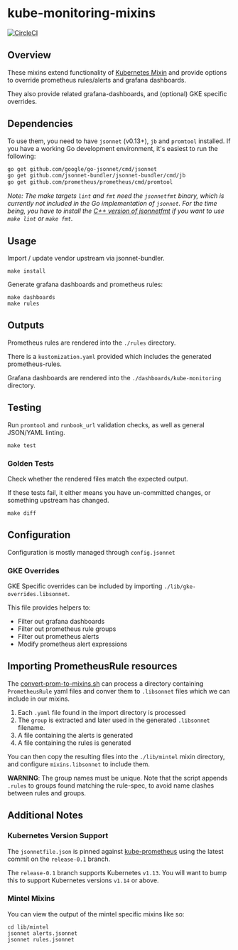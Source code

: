 # kube-monitoring-mixins

[![CircleCI](https://circleci.com/gh/mintel/kube-monitoring-mixins.svg?style=svg)](https://circleci.com/gh/mintel/kube-monitoring-mixins)

## Overview

These mixins extend functionality of [Kubernetes Mixin](https://github.com/kubernetes-monitoring/kubernetes-mixin) and provide options to override prometheus rules/alerts and grafana dashboards.

They also provide related grafana-dashboards, and (optional) GKE specific overrides.

## Dependencies

To use them, you need to have `jsonnet` (v0.13+), `jb` and `promtool` installed. If you
have a working Go development environment, it's easiest to run the following:

```bash
go get github.com/google/go-jsonnet/cmd/jsonnet
go get github.com/jsonnet-bundler/jsonnet-bundler/cmd/jb
go get github.com/prometheus/prometheus/cmd/promtool
```

_Note: The make targets `lint` and `fmt` need the `jsonnetfmt` binary, which is
currently not included in the Go implementation of `jsonnet`. For the time
being, you have to install the [C++ version of
jsonnetfmt](https://github.com/google/jsonnet) if you want to use `make lint`
or `make fmt`._

## Usage

Import / update vendor upstream via jsonnet-bundler.
```
make install
```

Generate grafana dashboards and prometheus rules:

```
make dashboards
make rules
```

## Outputs

Prometheus rules are rendered into the `./rules` directory.

There is a `kustomization.yaml` provided which includes the generated prometheus-rules.

Grafana dashboards are rendered into the `./dashboards/kube-monitoring` directory.

## Testing

Run `promtool` and `runbook_url` validation checks, as well as general JSON/YAML linting.

```
make test
```

### Golden Tests

Check whether the rendered files match the expected output.

If these tests fail, it either means you have un-committed changes, or something upstream has changed.

```
make diff
```

## Configuration

Configuration is mostly managed through `config.jsonnet`

### GKE Overrides

GKE Specific overrides can be included by importing `./lib/gke-overrides.libsonnet`.

This file provides helpers to:

- Filter out grafana dashboards
- Filter out prometheus rule groups
- Filter out prometheus alerts
- Modify prometheus alert expressions

## Importing PrometheusRule resources

The [convert-prom-to-mixins.sh](./scripts/convert-prom-to-mixins.sh) can process a directory containing `PrometheusRule` yaml files and conver them to `.libsonnet` files which we can include in our mixins.

1. Each `.yaml` file found in the import directory is processed
2. The `group` is extracted and later used in the generated `.libsonnet` filename.
3. A file containing the alerts is generated
4. A file containing the rules is generated

You can then copy the resulting files into the `./lib/mintel` mixin directory, and configure `mixins.libsonnet` to include them.

**WARNING**: The group names must be unique. Note that the script appends `.rules` to groups found matching the rule-spec, to avoid name clashes between rules and groups.

## Additional Notes

### Kubernetes Version Support

The `jsonnetfile.json` is pinned against [kube-prometheus](https://github.com/coreos/kube-prometheus) using the latest commit on the `release-0.1` branch.

The `release-0.1` branch supports Kubernetes `v1.13`. You will want to bump this to support Kubernetes versions `v1.14` or above.

### Mintel Mixins

You can view the output of the mintel specific mixins like so:

```
cd lib/mintel
jsonnet alerts.jsonnet
jsonnet rules.jsonnet
```
